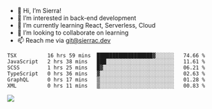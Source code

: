 - 👋 Hi, I’m Sierra!
- 👀 I’m interested in back-end development
- 🌱 I’m currently learning React, Serverless, Cloud
- 💞️ I’m looking to collaborate on learning
- 📫 Reach me via git@sierrac.dev

<!--START_SECTION:waka-->

```text
TSX          16 hrs 59 mins  ██████████████████▓░░░░░░   74.66 %
JavaScript   2 hrs 38 mins   ███░░░░░░░░░░░░░░░░░░░░░░   11.61 %
SCSS         1 hrs 25 mins   █▓░░░░░░░░░░░░░░░░░░░░░░░   06.21 %
TypeScript   0 hrs 36 mins   ▓░░░░░░░░░░░░░░░░░░░░░░░░   02.63 %
GraphQL      0 hrs 17 mins   ▒░░░░░░░░░░░░░░░░░░░░░░░░   01.28 %
XML          0 hrs 11 mins   ▒░░░░░░░░░░░░░░░░░░░░░░░░   00.83 %
```

<!--END_SECTION:waka-->


![](https://hit.yhype.me/github/profile?user_id=7351311)
